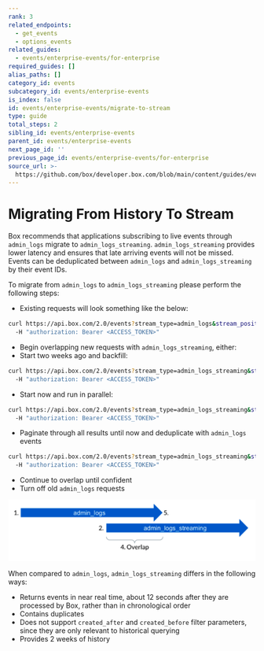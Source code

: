 ```yaml
---
rank: 3
related_endpoints:
  - get_events
  - options_events
related_guides:
  - events/enterprise-events/for-enterprise
required_guides: []
alias_paths: []
category_id: events
subcategory_id: events/enterprise-events
is_index: false
id: events/enterprise-events/migrate-to-stream
type: guide
total_steps: 2
sibling_id: events/enterprise-events
parent_id: events/enterprise-events
next_page_id: ''
previous_page_id: events/enterprise-events/for-enterprise
source_url: >-
  https://github.com/box/developer.box.com/blob/main/content/guides/events/enterprise-events/migrate-to-stream.md
---
```

# Migrating From History To Stream

Box recommends that applications subscribing to live events through
`admin_logs` migrate to `admin_logs_streaming`. `admin_logs_streaming` provides
lower latency and ensures that late arriving events will not be missed. Events
can be deduplicated between `admin_logs` and `admin_logs_streaming` by their
event IDs.

To migrate from `admin_logs` to `admin_logs_streaming` please
perform the following steps:

- Existing requests will look something like the below:

<!-- markdownlint-disable line-length -->

```bash
curl https://api.box.com/2.0/events?stream_type=admin_logs&stream_position=1632893855 \
  -H "authorization: Bearer <ACCESS_TOKEN>"
```
<!-- markdownlint-enable line-length -->

- Begin overlapping new requests with `admin_logs_streaming`, either:
- Start two weeks ago and backfill:

<!-- markdownlint-disable line-length -->

```bash
curl https://api.box.com/2.0/events?stream_type=admin_logs_streaming&stream_position=0 \
  -H "authorization: Bearer <ACCESS_TOKEN>"
```
<!-- markdownlint-enable line-length -->

- Start now and run in parallel:

<!-- markdownlint-disable line-length -->

```bash
curl https://api.box.com/2.0/events?stream_type=admin_logs_streaming&stream_position=now \
  -H "authorization: Bearer <ACCESS_TOKEN>"
```
<!-- markdownlint-enable line-length -->

- Paginate through all results until now and deduplicate with `admin_logs`
events

<!-- markdownlint-disable line-length -->

```bash
curl https://api.box.com/2.0/events?stream_type=admin_logs_streaming&stream_position=1632893855 \
  -H "authorization: Bearer <ACCESS_TOKEN>"
```
<!-- markdownlint-enable line-length -->

- Continue to overlap until confident
- Turn off old `admin_logs` requests

<ImageFrame center shadow border>

![Stream Migration Flow](images/migrate_to_stream.png)

</ImageFrame>

When compared to `admin_logs`, `admin_logs_streaming` differs in the
following ways:

- Returns events in near real time, about 12 seconds after they are
processed by Box, rather than in chronological order
- Contains duplicates
- Does not support `created_after` and `created_before` filter parameters,
since they are only relevant to historical querying
- Provides 2 weeks of history